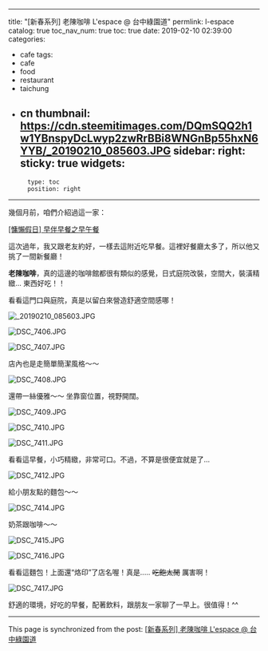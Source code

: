 
---
title: "[新春系列] 老陳咖啡 L'espace @ 台中綠園道"
permlink: l-espace
catalog: true
toc_nav_num: true
toc: true
date: 2019-02-10 02:39:00
categories:
- cafe
tags:
- cafe
- food
- restaurant
- taichung
- cn
thumbnail: https://cdn.steemitimages.com/DQmSQQ2h1w1YBnspyDcLwyp2zwRrBBi8WNGnBp55hxN6YYB/_20190210_085603.JPG
sidebar:
    right:
        sticky: true
widgets:
    -
        type: toc
        position: right
---


幾個月前，咱們介紹過這一家：

[[慵懶假日] 早伴早餐之早午餐](https://steemit.com/food/@deanliu/31crvk)

這次過年，我又跟老友約好，一樣去這附近吃早餐。這裡好餐廳太多了，所以他又挑了一間新餐廳！

**老陳咖啡**，真的這邊的咖啡館都很有類似的感覺，日式庭院改裝，空間大，裝潢精緻... 東西好吃！！

看看這門口與庭院，真是以留白來營造舒適空間感哪！

![_20190210_085603.JPG](https://cdn.steemitimages.com/DQmSQQ2h1w1YBnspyDcLwyp2zwRrBBi8WNGnBp55hxN6YYB/_20190210_085603.JPG)

![DSC_7406.JPG](https://cdn.steemitimages.com/DQmZBLydUQGGn8TL2ZpZnMLCbBdtZH1FLbnR3tE5zowTUfF/DSC_7406.JPG)

![DSC_7407.JPG](https://cdn.steemitimages.com/DQmbce4u15z2PjMTSik1fmiQDDB8nB1ZT2uDLD3KJaLjc1n/DSC_7407.JPG)

店內也是走簡單簡潔風格～～

![DSC_7408.JPG](https://cdn.steemitimages.com/DQmQ6Xmd1nihfdh9WjJE3BdiXtqoGtgx3DjY4TryDaMyBLL/DSC_7408.JPG)

還帶一絲優雅～～ 坐靠窗位置，視野開闊。

![DSC_7409.JPG](https://cdn.steemitimages.com/DQmSZKk9augasFYeUYg121Jpb8dxA8ib5miKULbBUGWGf8M/DSC_7409.JPG)

![DSC_7410.JPG](https://cdn.steemitimages.com/DQmUzwgSgLjPhqQeQ7Hq72A5g3gqESVRyGmxBeaAXCkPU8z/DSC_7410.JPG)

![DSC_7411.JPG](https://cdn.steemitimages.com/DQmS9rRNVmwJYdewyumvSaqXJXt9MBNyMJXmk3Q2w9cd2Ww/DSC_7411.JPG)

看看這早餐，小巧精緻，非常可口。不過，不算是很便宜就是了... 

![DSC_7412.JPG](https://cdn.steemitimages.com/DQmPhbbe62w1QDXErGarJqCohdDMcYf5s1aqukKMFYxtMfL/DSC_7412.JPG)

給小朋友點的麵包～～

![DSC_7414.JPG](https://cdn.steemitimages.com/DQmV8jXBRrKE927XWY3XRetuisDJksZGh2yz1ra4FSZe4Ct/DSC_7414.JPG)

奶茶跟咖啡～～

![DSC_7415.JPG](https://cdn.steemitimages.com/DQmVc99TdfeABiyHCbVBjcLMBJiBeU5Z5t65W3ACB8ptSo7/DSC_7415.JPG)

![DSC_7416.JPG](https://cdn.steemitimages.com/DQmTcz2VozYKpYWrMJt2gt2ZD6aWKnNg9j6LXjNpExDXFrA/DSC_7416.JPG)

看看這麵包！上面還“烙印”了店名喔！真是..... <del>吃飽太閒</del> 厲害啊！

![DSC_7417.JPG](https://cdn.steemitimages.com/DQmTtMpM6K1trZfSrbeGLW5VnvkPJgYGG4cBJjezLEq7bf3/DSC_7417.JPG)

舒適的環境，好吃的早餐，配著飲料，跟朋友一家聊了一早上。很值得！^^

- - -

This page is synchronized from the post: [[新春系列] 老陳咖啡 L'espace @ 台中綠園道](https://steemit.com/@deanliu/l-espace)
